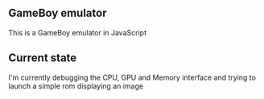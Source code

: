 ## GameBoy emulator

This is a GameBoy emulator in JavaScript

## Current state

I'm currently debugging the CPU, GPU and Memory interface and trying to launch
a simple rom displaying an image
